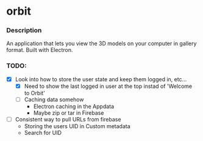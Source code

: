 # orbit

### Description 
An application that lets you view the 3D models on your computer in gallery format. Built with Electron.


### TODO: 
- [x] Look into how to store the user state and keep them logged in, etc...
  - [x] Need to show the last logged in user at the top instad of 'Welcome to Orbit'
  - [ ] Caching data somehow
      - Electron caching in the Appdata
      - Maybe zip or tar in Firebase
      
- [ ] Consistent way to pull URLs from firebase
  - Storing the users UID in Custom metadata
  - Search for UID 
